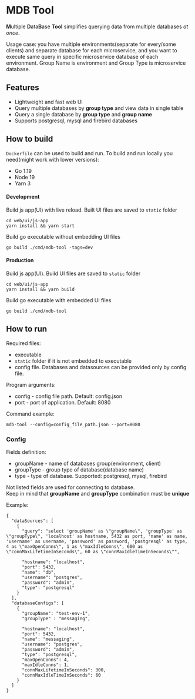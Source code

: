 # MDB Tool

**M**ultiple **D**ata**B**ase **Tool** simplifies querying data from multiple databases _at once_.

Usage case: you have multiple environments(separate for every/some clients) and separate database for each microservice,
and you want to execute same query in specific microservice database of each environment. Group Name is environment and
Group Type is microservice database.

## Features

- Lightweight and fast web UI
- Query multiple databases by **group type** and view data in single table
- Query a single database by **group type** and **group name**
- Supports postgresql, mysql and firebird databases

## How to build

`Dockerfile` can be used to build and run. To build and run locally you need(might work with lower versions):

- Go 1.19
- Node 19
- Yarn 3

#### Development

Build js app(UI) with live reload. Built UI files are saved to `static` folder

```
cd web/ui/js-app
yarn install && yarn start 
```

Build go executable without embedding UI files

```
go build ./cmd/mdb-tool -tags=dev
```

#### Production

Build js app(UI). Build UI files are saved to `static` folder

```
cd web/ui/js-app
yarn install && yarn build 
```

Build go executable with embedded UI files

```
go build ./cmd/mdb-tool
```

## How to run

Required files:

- executable
- `static` folder if it is not embedded to executable
- config file. Databases and datasources can be provided only by config file.

Program arguments:

- config - config file path. Default: config.json
- port - port of application. Default: 8080

Command example:

``
mdb-tool --config=config_file_path.json --port=8080
``

### Config

Fields definition:

- groupName - name of databases group(environment, client)
- groupType - group type of database(database name)
- type - type of database. Supported: postgresql, mysql, firebird

Not listed fields are used for connecting to database.  
Keep in mind that **groupName** and **groupType** combination must be **unique**

Example:

```
{
  "dataSources": [
    {
      "query": "select 'groupName' as \"groupName\", 'groupType' as \"groupType\", 'localhost' as hostname, 5432 as port, 'name' as name, 'username' as username, 'password' as password, 'postgresql' as type, 4 as \"maxOpenConns\", 1 as \"maxIdleConns\", 600 as \"connMaxLifetimeInSeconds\", 60 as \"connMaxIdleTimeInSeconds\"",
      
      "hostname": "localhost",
      "port": 5432,
      "name": "db",
      "username": "postgres",
      "password": "admin",
      "type": "postgresql"
    }
  ],
  "databaseConfigs": [
    {
      "groupName": "test-env-1",
      "groupType" : "messaging",
      
      "hostname": "localhost",
      "port": 5432,
      "name": "messaging",
      "username": "postgres",
      "password": "admin",
      "type": "postgresql",
      "maxOpenConns": 4,
      "maxIdleConns": 1,
      "connMaxLifetimeInSeconds": 300,
      "connMaxIdleTimeInSeconds": 60
    }
  ]
}
```